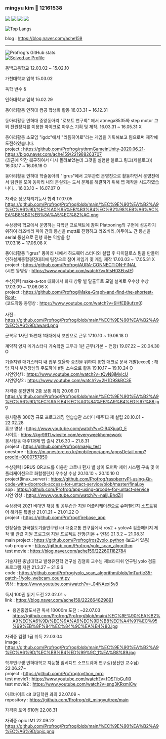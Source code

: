 ### mingyu kim 👋 12161538


<!--
**Profrog/Profrog** is a ✨ _special_ ✨ repository because its `README.md` (this file) appears on your GitHub profile.

Here are some ideas to get you started:

- 🔭 I’m currently working on ...
- 🌱 I’m currently learning ...
- 👯 I’m looking to collaborate on ...
- 🤔 I’m looking for help with ...
- 💬 Ask me about ...
- 📫 How to reach me: ...
- 😄 Pronouns: ...
- ⚡ Fun fact: ...
-->


 
<a href="https://developer.android.com" target="_blank"><img src="https://img.shields.io/badge/Android-3DDC84?style=flat-square&logo=Android Studio&logoColor=white"/></a>
<a href="http://www.robozzle.com/user.aspx?name=profrog" target="_blank"><img src="https://img.shields.io/badge/robozzle-D62300?style=flat-square&logo=Burger King&logoColor=white"/></a>
<a href="https://en.cppreference.com/w/" target="_blank"><img src="https://img.shields.io/badge/C++-00599C?style=flat-square&logo=C&logoColor=white"/></a>
<a href="https://github.com/" target="_blank"><img src="https://img.shields.io/badge/GitHub-181717?style=flat-square&logo=Github&logoColor=white"/></a>

![Top Langs](https://github-readme-stats.vercel.app/api/top-langs/?username=Profrog&layout=radical&theme=merko)


blog : https://blog.naver.com/ache159


---------------------------------------------------------------------------------------------------------------------------------------------------------------------

![Profrog's GitHub stats](https://github-readme-stats.vercel.app/api?username=Profrog&show_icons=true&theme=highcontrast)  
[![Solved.ac Profile](http://mazassumnida.wtf/api/v2/generate_badge?boj=profrog)](https://solved.ac/profrog/)

동백고등학교 12.03.02 ~ 15.02.10  

가천대학교 입학 15.03.02

독학 반수 & 

인하대학교 입학 16.02.29  

동아리활동 인하대 컴공 학생회 활동 16.03.31 ~ 16.12.31

동아리활동	인하대 중앙동아리 "로보트 연구회" 에서 atmega8535와 step motor 그 외 전원장치를 이용한 마이크로 마우스 기획 및 제작.	16.03.31 ~ 16.05.31	X

동아리활동	소모임 "igdc"에서 "리듬히어로"라는 게임을 기획해보고 팀으로써 제작에 도전하였습니다.
 <br>project : https://github.com/Profrog/rythrmGameinUnity-2020.06.21-
  https://blog.naver.com/ache159/221988263707
    <br>(최근에 약간 복구하여서 다시 돌려보았는데 그것을 실험한 블로그 링크(제블로그))	16.03.17 ~ 16.06.16	O

동아리활동	인하대 학술동아리 "igrus"에서 교무관련 운영진으로 활동하면서 운영진에서 팀원을 모아 동아리 내의 분실되는 도서 문제를 해결하기 위해 앱 제작을 시도하였습니다. .	16.03.10 ~ 16.07.07	O

자격증 정보처리기능사 합격
17.07.05
https://github.com/Profrog/Profrog/blob/main/%EC%9E%90%EA%B2%A9%EC%A6%9D/%EC%A0%95%EB%B3%B4%EC%B2%98%EB%A6%AC%EA%B8%B0%EB%8A%A5%EC%82%AC.png

수상경력	학교에서 운영하는 다학년 프로젝트에 참여 Platooning의 구현에 성공하기 위하여 라즈베리 파이 간의 통신을  mqtt로 진행하고 라즈베리_아두이노 간 통신을 serial 통신으로 진행 하는 역할을 함	
17.03.16 ~ 17.06.08	X

동아리활동	"igrus" 동아리 내에서 하드웨어 스터디와 설립 후 다이달로스 팀을 만들어 인하설계종합경진대회에 팀장으로 참여 게임기 및 게임 제작 17.03.03 ~ 17.05.31	X
 <br>project : https://github.com/Profrog/AURA-CONNECTION-FINAL
  <br>(시연 동영상 : https://www.youtube.com/watch?v=5tsH03EbstE)	

수상경력	make-a-ton 대회에서 화재 상황 별 탈출루트 모델 설계로 우수상 수상 17.03.09 ~ 17.06.06	X
 <br>project : https://github.com/Profrog/Make-Graph-and-find-the-shortest-Root-
  <br>(코드작동 동영상 : https://www.youtube.com/watch?v=9HfEB9ufzn0)	
  <br> 사진 : https://github.com/Profrog/Profrog/blob/main/%EC%9E%90%EA%B2%A9%EC%A6%9D/award.png
    

군복무	1사단 15연대 1대대에서 포반으로 근무	17.10.10 ~ 19.06.18	O

계약직	양지 메가스터디 기숙학원 교무과 1년 근무(기본 + 연장)	19.07.22 ~ 20.04.30	O

기술지원 매가스터디 내 업무 효율화 증진을 위하여 통합 매크로 문서 개발(excel) : 해당 지사 부원장님의 주도하에 tf팀 소속으로 활동	19.10.17 ~ 19.10.24	O
 <br>시연영상1 : https://www.youtube.com/watch?v=tQvN8jMyIcU
 <br>시연영상2 : https://www.youtube.com/watch?v=2H1D9SkBC3E

자격증 운전면허 2종 보통 취득 20.09.01
<br>https://github.com/Profrog/Profrog/blob/main/%EC%9E%90%EA%B2%A9%EC%A6%9D/%EC%9A%B4%EC%A0%84%EB%A9%B4%ED%97%88.jpg

봉사활동 300명 규모 프로그래밍 연습습관 스터디 매주1과제 설립 20.10.01 ~ 22.02.28
 <br>홍보 영상 : https://www.youtube.com/watch?v=Oi94XjuaO_E
 <br>사이트 : https://kgr9911.wixsite.com/everyweekhomework  
봉사활동 매주1과제 앱 출시 21.6.30 ~ 21.8.31
 <br>project : https://github.com/Profrog/maeju_test
 <br>onestore : https://m.onestore.co.kr/mobilepoc/apps/appsDetail.omp?prodId=0000757850 


수상경력	IGRUS QR코드를 이용한 코로나 환자 별 상이 도어락 제어 시스템 구축 및 어플리케이션으로 화합챌린지 우수상 수상	20.10.10 ~ 20.10.10	O
 <br>project(linux_server) : https://github.com/Profrog/raspberryPI-using-Qr-code-with-doorrock-access-for-untact-service/blob/master/final.py
 <br>app : https://github.com/Profrog/app-using-qrcode-for-untact-service
 <br>시연 영상 : https://www.youtube.com/watch?v=naljLBhdZjI


수상경력	2021 비대면 채팅 및 공부습관 지원 어플리케이션으로 슈퍼챌린지 소프트웨어 해커톤 특별상  21.01.21 ~ 21.01.22	O
 <br>project : https://github.com/Profrog/firebase_app

현장실습 한국철도기술연구원 ict 대중교통 연구팀에서 ros2 + yolov4 검출패키지 제작 및 관련 지원 프로그램 지원 프로젝트 진행(기본 + 연장) 21.3.2 ~ 21.08.31
 <br>main project : https://github.com/Profrog/ros2yolo_python (보고서 있음)
 <br>sub program : https://github.com/Profrog/yolo_scan_algorithm
 <br>test movie : https://blog.naver.com/ache159/222601182784
 
기술지원 충남대학교 발생유전학 연구실 김철희 교수님 제브라피쉬 연구팀 yolo 검출 프로그램 지원 21.3.27 ~ 21.9.6
 <br>code : https://github.com/Profrog/yolo_scan_algorithm/blob/ImTurtle35-patch-1/yolo_webcam_count.py
 <br>영상 : https://www.youtube.com/watch?v=_04NAexi5v8
 

독서 100권 읽기 도전 22.02.01 ~ 
 <br>link : https://blog.naver.com/ache159/222664829891 
 * 용인중앙도서관 독서 10000m 도전 : ~22.07.03      https://github.com/Profrog/Profrog/blob/main/%EC%9E%90%EA%B2%A9%EC%A6%9D/%EC%9A%A9%EC%9D%B8%EC%A4%91%EC%95%99%EB%8F%84%EC%84%9C%EA%B4%80.jpg 
 

자격증 컴활 1급 취득 22.03.04
 <br> image : https://github.com/Profrog/Profrog/blob/main/%EC%9E%90%EA%B2%A9%EC%A6%9D/%EC%BB%B4%ED%99%9C_1%EA%B8%89.jpg
  
  
학부연구생 인하대학교 지능형 임베디드 소프트웨어 연구실(정진만 교수님) 22.06.27~  
 project : https://github.com/Profrog/python_mrp  
 test movie1 : https://www.youtube.com/watch?v=fOSTibGu1l0  
 test movie2 : https://www.youtube.com/watch?v=sng3KRxmICw  
 
아르바이트 cit 코딩학원 과외 22.07.09 ~
<br>repository : https://github.com/Profrog/cit_mingyu/tree/main  
  
  
자격증 토익 610점 22.08.31

자격증 opic IM1 22.09.22
https://github.com/Profrog/Profrog/blob/main/%EC%9E%90%EA%B2%A9%EC%A6%9D/opic.png


